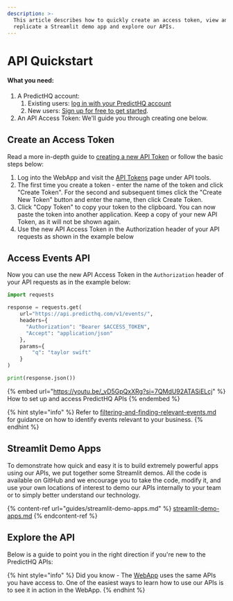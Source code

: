```yaml
---
description: >-
  This article describes how to quickly create an access token, view and
  replicate a Streamlit demo app and explore our APIs.
---
```


# API Quickstart

#### What you need:

1. A PredictHQ account:
   1. Existing users: [log in with your PredictHQ account](https://control.predicthq.com/)
   2. New users: [Sign up for free to get started](https://signup.predicthq.com/).
2. An API Access Token: We'll guide you through creating one below.

## Create an Access Token

Read a more in-depth guide to [creating a new API Token](https://www.predicthq.com/support/how-to-create-an-api-token) or follow the basic steps below:

1. Log into the WebApp and visit the [API Tokens](https://control.predicthq.com/tokens) page under API tools.
2. The first time you create a token - enter the name of the token and click "Create Token". For the second and subsequent times click the "Create New Token" button and enter the name, then click Create Token.
3. Click "Copy Token" to copy your token to the clipboard. You can now paste the token into another application. Keep a copy of your new API Token, as it will not be shown again.
4. Use the new API Access Token in the Authorization header of your API requests as shown in the example below

## Access Events API

Now you can use the new API Access Token in the `Authorization` header of your API requests as in the example below:

```python
import requests

response = requests.get(
    url="https://api.predicthq.com/v1/events/",
    headers={
      "Authorization": "Bearer $ACCESS_TOKEN",
      "Accept": "application/json"
    },
    params={
        "q": "taylor swift"
    }
)

print(response.json())
```

{% embed url="https://youtu.be/_vD5GpQxXRg?si=7QMdU92ATASiELcj" %}
How to set up and access PredictHQ APIs
{% endembed %}

{% hint style="info" %}
Refer to [filtering-and-finding-relevant-events.md](guides/tutorials/filtering-and-finding-relevant-events.md "mention") for guidance on how to identify events relevant to your business.
{% endhint %}

## Streamlit Demo Apps

To demonstrate how quick and easy it is to build extremely powerful apps using our APIs, we put together some Streamlit demos. All the code is available on GitHub and we encourage you to take the code, modify it, and use your own locations of interest to demo our APIs internally to your team or to simply better understand our technology.

{% content-ref url="guides/streamlit-demo-apps.md" %}
[streamlit-demo-apps.md](guides/streamlit-demo-apps.md)
{% endcontent-ref %}

## Explore the API

Below is a guide to point you in the right direction if you're new to the PredictHQ APIs:

{% hint style="info" %}
Did you know - The [WebApp](https://control.predicthq.com/) uses the same APIs you have access to. One of the easiest ways to learn how to use our APIs is to see it in action in the WebApp.
{% endhint %}
